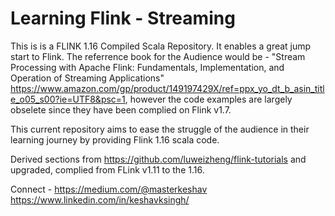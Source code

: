# Learning Flink - Streaming 
This is is a FLINK 1.16 Compiled Scala Repository. It enables a great jump start to Flink. The referrence book for the Audience would be - "Stream Processing with Apache Flink: Fundamentals, Implementation, and Operation of Streaming Applications" https://www.amazon.com/gp/product/149197429X/ref=ppx_yo_dt_b_asin_title_o05_s00?ie=UTF8&psc=1, however the code examples are largely obselete since they have been complied on Flink v1.7.

This current repository aims to ease the struggle of the audience in their learning journey by providing Flink 1.16 scala code. 

Derived sections from https://github.com/luweizheng/flink-tutorials and upgraded, complied from FLink v1.11 to the 1.16. 

Connect - 
https://medium.com/@masterkeshav
https://www.linkedin.com/in/keshavksingh/
